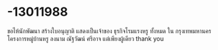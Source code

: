 # -13011988
ขอไห้นักพัฒนา สร้างใบอนุญาติ แสดงเป็นเจ้าของ ธุรกิจโรมแรงหรู ทั้งหมด ใน กรุงเทพมหานคร โครงการหมู่บ้านหรู ลงนาม ณัฐวัฒน์ ศรีอาจ แต่เพียงผู้เดียว thank you

